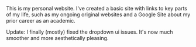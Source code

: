 This is my personal website. I've created a basic site with links to key parts of my life, such as my ongoing original websites and a Google Site about my prior career as an academic.

Update: I finally (mostly) fixed the dropdown ui issues. It's now much smoother and more aesthetically pleasing. 
